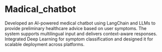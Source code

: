 # Madical_chatbot
Developed an AI-powered medical chatbot using LangChain and LLMs to provide preliminary healthcare advice based on user symptoms. The system supports multilingual input and delivers context-aware responses. Integrated Deep Learning for symptom classification and designed it for scalable deployment across platforms.
